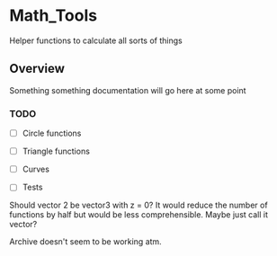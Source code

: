 # Math_Tools
Helper functions to calculate all sorts of things

## Overview

 Something something documentation will go here at some point

   ### TODO

   - [ ] Circle functions

   - [ ] Triangle functions

   - [ ] Curves

   - [ ] Tests

Should vector 2 be vector3 with  z = 0? It would reduce the number of functions by half but would be less comprehensible. Maybe just call it vector?

Archive doesn't seem to be working atm.
